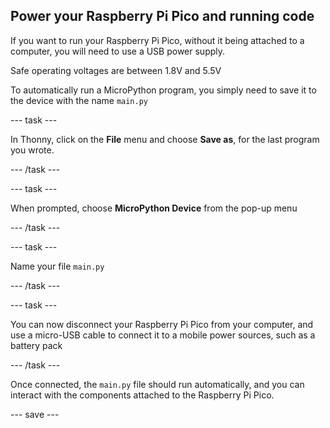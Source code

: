 ## Power your Raspberry Pi Pico and running code

If you want to run your Raspberry Pi Pico, without it being attached to a computer, you will need to use a USB power supply.

Safe operating voltages are between 1.8V and 5.5V

To automatically run a MicroPython program, you simply need to save it to the device with the name `main.py`

--- task ---

In Thonny, click on the **File** menu and choose **Save as**, for the last program you wrote.

--- /task ---

--- task ---

When prompted, choose **MicroPython Device** from the pop-up menu

--- /task ---

--- task ---

Name your file `main.py`

--- /task ---

--- task ---

You can now disconnect your Raspberry Pi Pico from your computer, and use a micro-USB cable to connect it to a mobile power sources, such as a battery pack

--- /task ---

Once connected, the `main.py` file should run automatically, and you can interact with the components attached to the Raspberry Pi Pico.

--- save ---
